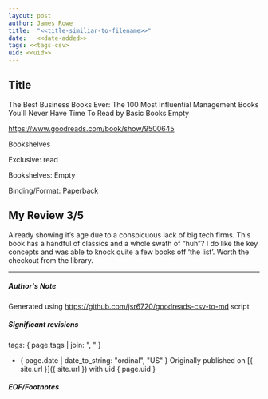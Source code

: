 ```yaml
---
layout: post
author: James Rowe
title:  "<<title-similiar-to-filename>>"
date:   <<date-added>>
tags: <<tags-csv>
uid: <<uid>>
---
```


<!-- highly dependent on how you personally use jekyll templates, and how you want this to show up -->

## Title

The Best Business Books Ever: The 100 Most Influential Management Books You'll Never Have Time To Read by Basic Books
Empty 

https://www.goodreads.com/book/show/9500645

Bookshelves

Exclusive: read

Bookshelves: Empty

Binding/Format: Paperback

## My Review 3/5

Already showing it’s age due to a conspicuous lack of big tech firms. This book has a handful of classics and a whole swath of “huh”? I do like the key concepts and was able to knock quite a few books off ‘the list’. Worth the checkout from the library. 

---

##### Author's Note

Generated using https://github.com/jsr6720/goodreads-csv-to-md script

##### Significant revisions

tags: { page.tags | join: ", " } <!-- todo move this somewhere -->

- { page.date | date_to_string: "ordinal", "US" } Originally published on [{ site.url }]({ site.url }) with uid { page.uid }

##### EOF/Footnotes
